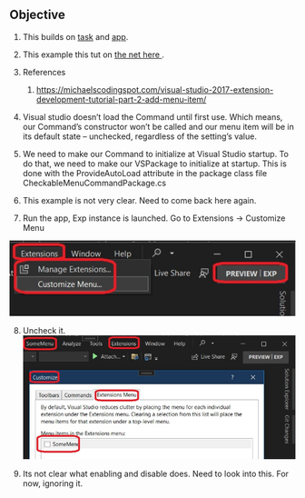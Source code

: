 ## Objective

1. This builds on [task](https://github.com/AvtsVivek/LearnVsExt/tree/main/src/tasks/501125-ProvideAutoLoad) and [app](https://github.com/AvtsVivek/LearnVsExt/tree/main/src/apps/501125-ProvideAutoLoad).  

2. This example this tut on [the net here ](https://michaelscodingspot.com/visual-studio-2017-extension-development-tutorial-part-2-add-menu-item/). 

3. References
   1. https://michaelscodingspot.com/visual-studio-2017-extension-development-tutorial-part-2-add-menu-item/

4. Visual studio doesn’t load the Command until first use. Which means, our Command’s constructor won’t be called and our menu item will be in its default state – unchecked, regardless of the setting’s value.

5. We need to make our Command to initialize at Visual Studio startup. To do that, we need to make our VSPackage to initialize at startup. This is done with the ProvideAutoLoad attribute in the package class file CheckableMenuCommandPackage.cs

6. This example is not very clear. Need to come back here again.

7. Run the app, Exp instance is launched. Go to Extensions ->  Customize Menu

![Customize Menu](images/49_50CustomizeMenu.jpg)

8. Uncheck it.
![Uncheck it](images/50_50MenuItemsInExtMenu.jpg)

9. Its not clear what enabling and disable does. Need to look into this. For now, ignoring it. 


